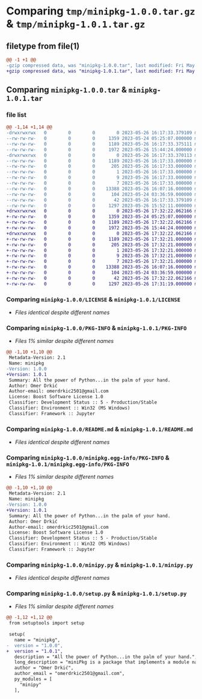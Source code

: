 # Comparing `tmp/minipkg-1.0.0.tar.gz` & `tmp/minipkg-1.0.1.tar.gz`

## filetype from file(1)

```diff
@@ -1 +1 @@
-gzip compressed data, was "minipkg-1.0.0.tar", last modified: Fri May 26 16:17:33 2023, max compression
+gzip compressed data, was "minipkg-1.0.1.tar", last modified: Fri May 26 17:32:22 2023, max compression
```

## Comparing `minipkg-1.0.0.tar` & `minipkg-1.0.1.tar`

### file list

```diff
@@ -1,14 +1,14 @@
-drwxrwxrwx   0        0        0        0 2023-05-26 16:17:33.379109 minipkg-1.0.0/
--rw-rw-rw-   0        0        0     1359 2023-05-24 05:25:07.000000 minipkg-1.0.0/LICENSE
--rw-rw-rw-   0        0        0     1189 2023-05-26 16:17:33.375111 minipkg-1.0.0/PKG-INFO
--rw-rw-rw-   0        0        0     1972 2023-05-26 15:44:24.000000 minipkg-1.0.0/README.md
-drwxrwxrwx   0        0        0        0 2023-05-26 16:17:33.370113 minipkg-1.0.0/minipkg.egg-info/
--rw-rw-rw-   0        0        0     1189 2023-05-26 16:17:33.000000 minipkg-1.0.0/minipkg.egg-info/PKG-INFO
--rw-rw-rw-   0        0        0      205 2023-05-26 16:17:33.000000 minipkg-1.0.0/minipkg.egg-info/SOURCES.txt
--rw-rw-rw-   0        0        0        1 2023-05-26 16:17:33.000000 minipkg-1.0.0/minipkg.egg-info/dependency_links.txt
--rw-rw-rw-   0        0        0        9 2023-05-26 16:17:33.000000 minipkg-1.0.0/minipkg.egg-info/requires.txt
--rw-rw-rw-   0        0        0        7 2023-05-26 16:17:33.000000 minipkg-1.0.0/minipkg.egg-info/top_level.txt
--rw-rw-rw-   0        0        0    13388 2023-05-26 16:07:16.000000 minipkg-1.0.0/minipy.py
--rw-rw-rw-   0        0        0      104 2023-05-24 03:36:59.000000 minipkg-1.0.0/pyproject.toml
--rw-rw-rw-   0        0        0       42 2023-05-26 16:17:33.379109 minipkg-1.0.0/setup.cfg
--rw-rw-rw-   0        0        0     1297 2023-05-26 15:52:11.000000 minipkg-1.0.0/setup.py
+drwxrwxrwx   0        0        0        0 2023-05-26 17:32:22.062166 minipkg-1.0.1/
+-rw-rw-rw-   0        0        0     1359 2023-05-24 05:25:07.000000 minipkg-1.0.1/LICENSE
+-rw-rw-rw-   0        0        0     1189 2023-05-26 17:32:22.062166 minipkg-1.0.1/PKG-INFO
+-rw-rw-rw-   0        0        0     1972 2023-05-26 15:44:24.000000 minipkg-1.0.1/README.md
+drwxrwxrwx   0        0        0        0 2023-05-26 17:32:22.062166 minipkg-1.0.1/minipkg.egg-info/
+-rw-rw-rw-   0        0        0     1189 2023-05-26 17:32:21.000000 minipkg-1.0.1/minipkg.egg-info/PKG-INFO
+-rw-rw-rw-   0        0        0      205 2023-05-26 17:32:21.000000 minipkg-1.0.1/minipkg.egg-info/SOURCES.txt
+-rw-rw-rw-   0        0        0        1 2023-05-26 17:32:21.000000 minipkg-1.0.1/minipkg.egg-info/dependency_links.txt
+-rw-rw-rw-   0        0        0        9 2023-05-26 17:32:21.000000 minipkg-1.0.1/minipkg.egg-info/requires.txt
+-rw-rw-rw-   0        0        0        7 2023-05-26 17:32:21.000000 minipkg-1.0.1/minipkg.egg-info/top_level.txt
+-rw-rw-rw-   0        0        0    13388 2023-05-26 16:07:16.000000 minipkg-1.0.1/minipy.py
+-rw-rw-rw-   0        0        0      104 2023-05-24 03:36:59.000000 minipkg-1.0.1/pyproject.toml
+-rw-rw-rw-   0        0        0       42 2023-05-26 17:32:22.062166 minipkg-1.0.1/setup.cfg
+-rw-rw-rw-   0        0        0     1297 2023-05-26 17:31:19.000000 minipkg-1.0.1/setup.py
```

### Comparing `minipkg-1.0.0/LICENSE` & `minipkg-1.0.1/LICENSE`

 * *Files identical despite different names*

### Comparing `minipkg-1.0.0/PKG-INFO` & `minipkg-1.0.1/PKG-INFO`

 * *Files 1% similar despite different names*

```diff
@@ -1,10 +1,10 @@
 Metadata-Version: 2.1
 Name: minipkg
-Version: 1.0.0
+Version: 1.0.1
 Summary: All the power of Python...in the palm of your hand.
 Author: Omer Drkić
 Author-email: omerdrkic2501@gmail.com
 License: Boost Software License 1.0
 Classifier: Development Status :: 5 - Production/Stable
 Classifier: Environment :: Win32 (MS Windows)
 Classifier: Framework :: Jupyter
```

### Comparing `minipkg-1.0.0/README.md` & `minipkg-1.0.1/README.md`

 * *Files identical despite different names*

### Comparing `minipkg-1.0.0/minipkg.egg-info/PKG-INFO` & `minipkg-1.0.1/minipkg.egg-info/PKG-INFO`

 * *Files 1% similar despite different names*

```diff
@@ -1,10 +1,10 @@
 Metadata-Version: 2.1
 Name: minipkg
-Version: 1.0.0
+Version: 1.0.1
 Summary: All the power of Python...in the palm of your hand.
 Author: Omer Drkić
 Author-email: omerdrkic2501@gmail.com
 License: Boost Software License 1.0
 Classifier: Development Status :: 5 - Production/Stable
 Classifier: Environment :: Win32 (MS Windows)
 Classifier: Framework :: Jupyter
```

### Comparing `minipkg-1.0.0/minipy.py` & `minipkg-1.0.1/minipy.py`

 * *Files identical despite different names*

### Comparing `minipkg-1.0.0/setup.py` & `minipkg-1.0.1/setup.py`

 * *Files 1% similar despite different names*

```diff
@@ -1,12 +1,12 @@
 ﻿from setuptools import setup
 
 setup(
   name = "minipkg",
-  version = "1.0.0",
+  version = "1.0.1",
   description = "All the power of Python...in the palm of your hand.",
   long_description = "miniPkg is a package that implements a module named miniPy, programmed by Omer Drkić that adds loads of new features and makes Python easier to use. It adds some extension to the 'math' library and to the actual Python environment, as well as some useful data manipulation tools.",
   author = "Omer Drkić",
   author_email = "omerdrkic2501@gmail.com",
   py_modules = [
     "minipy"
   ],
```

